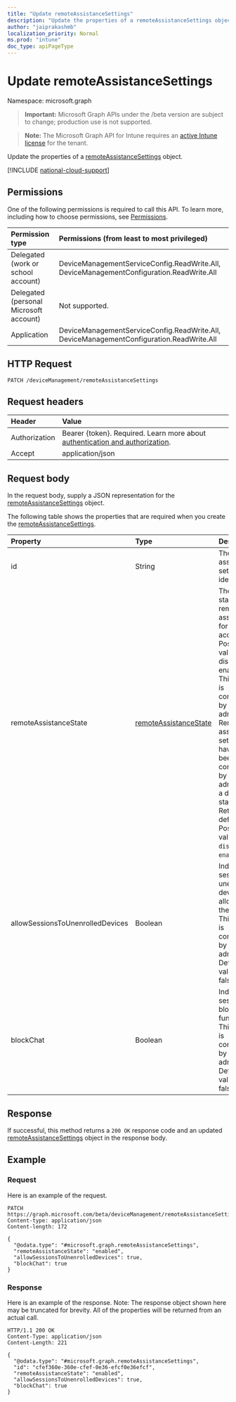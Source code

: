```yaml
---
title: "Update remoteAssistanceSettings"
description: "Update the properties of a remoteAssistanceSettings object."
author: "jaiprakashmb"
localization_priority: Normal
ms.prod: "intune"
doc_type: apiPageType
---
```


# Update remoteAssistanceSettings

Namespace: microsoft.graph

> **Important:** Microsoft Graph APIs under the /beta version are subject to change; production use is not supported.

> **Note:** The Microsoft Graph API for Intune requires an [active Intune license](https://go.microsoft.com/fwlink/?linkid=839381) for the tenant.

Update the properties of a [remoteAssistanceSettings](../resources/intune-remoteassistance-remoteassistancesettings.md) object.

[!INCLUDE [national-cloud-support](../../includes/all-clouds.md)]

## Permissions
One of the following permissions is required to call this API. To learn more, including how to choose permissions, see [Permissions](/graph/permissions-reference).

|Permission type|Permissions (from least to most privileged)|
|:---|:---|
|Delegated (work or school account)|DeviceManagementServiceConfig.ReadWrite.All, DeviceManagementConfiguration.ReadWrite.All|
|Delegated (personal Microsoft account)|Not supported.|
|Application|DeviceManagementServiceConfig.ReadWrite.All, DeviceManagementConfiguration.ReadWrite.All|

## HTTP Request
<!-- {
  "blockType": "ignored"
}
-->
``` http
PATCH /deviceManagement/remoteAssistanceSettings
```

## Request headers
|Header|Value|
|:---|:---|
|Authorization|Bearer {token}. Required. Learn more about [authentication and authorization](/graph/auth/auth-concepts).|
|Accept|application/json|

## Request body
In the request body, supply a JSON representation for the [remoteAssistanceSettings](../resources/intune-remoteassistance-remoteassistancesettings.md) object.

The following table shows the properties that are required when you create the [remoteAssistanceSettings](../resources/intune-remoteassistance-remoteassistancesettings.md).

|Property|Type|Description|
|:---|:---|:---|
|id|String|The remote assistance settings identifier|
|remoteAssistanceState|[remoteAssistanceState](../resources/intune-remoteassistance-remoteassistancestate.md)|The current state of remote assistance for the account. Possible values are: disabled, enabled. This setting is configurable by the admin. Remote assistance settings that have not yet been configured by the admin have a disabled state. Returned by default. Possible values are: `disabled`, `enabled`.|
|allowSessionsToUnenrolledDevices|Boolean| Indicates if sessions to unenrolled devices are allowed for the account. This setting is configurable by the admin. Default value is false.|
|blockChat|Boolean| Indicates if sessions to block chat function. This setting is configurable by the admin. Default value is false.|



## Response
If successful, this method returns a `200 OK` response code and an updated [remoteAssistanceSettings](../resources/intune-remoteassistance-remoteassistancesettings.md) object in the response body.

## Example

### Request
Here is an example of the request.
``` http
PATCH https://graph.microsoft.com/beta/deviceManagement/remoteAssistanceSettings
Content-type: application/json
Content-length: 172

{
  "@odata.type": "#microsoft.graph.remoteAssistanceSettings",
  "remoteAssistanceState": "enabled",
  "allowSessionsToUnenrolledDevices": true,
  "blockChat": true
}
```

### Response
Here is an example of the response. Note: The response object shown here may be truncated for brevity. All of the properties will be returned from an actual call.
``` http
HTTP/1.1 200 OK
Content-Type: application/json
Content-Length: 221

{
  "@odata.type": "#microsoft.graph.remoteAssistanceSettings",
  "id": "cfef360e-360e-cfef-0e36-efcf0e36efcf",
  "remoteAssistanceState": "enabled",
  "allowSessionsToUnenrolledDevices": true,
  "blockChat": true
}
```

